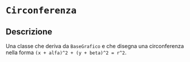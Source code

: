 # `Circonferenza`

## Descrizione

Una classe che deriva da `BaseGrafico` e che disegna una circonferenza nella
forma `(x + alfa)^2 + (y + beta)^2 = r^2`.
